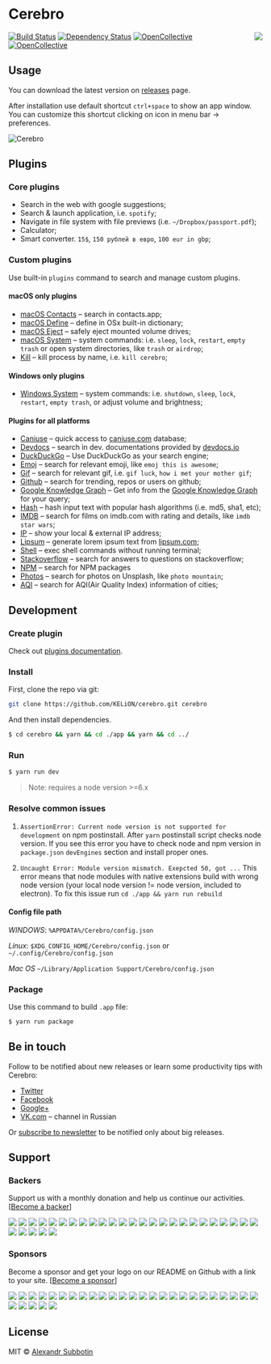 # Cerebro

<img src="./build/icons/128x128.png" align="right"/>

[![Build Status][travis-image]][travis-url]
[![Dependency Status][david_img]][david_site]
[![OpenCollective](https://opencollective.com/cerebro/backers/badge.svg)](#backers)
[![OpenCollective](https://opencollective.com/cerebro/sponsors/badge.svg)](#sponsors)

## Usage
You can download the latest version on  [releases](https://github.com/KELiON/cerebro/releases) page.

After installation use default shortcut `ctrl+space` to show an app window. You can customize this shortcut clicking on icon in menu bar → preferences.

![Cerebro](https://cloud.githubusercontent.com/assets/594298/20180624/858a483a-a75b-11e6-94a1-ef1edc4d95c3.gif)

## Plugins
### Core plugins
* Search in the web with google suggestions;
* Search & launch application, i.e. `spotify`;
* Navigate in file system with file previews (i.e. `~/Dropbox/passport.pdf`);
* Calculator;
* Smart converter. `15$`, `150 рублей в евро`, `100 eur in gbp`;

### Custom plugins
Use built-in `plugins` command to search and manage custom plugins.

#### macOS only plugins
* [macOS Contacts](https://github.com/KELiON/cerebro-osx-contacts) – search in contacts.app;
* [macOS Define](https://github.com/KELiON/cerebro-osx-define) – define in OSx built-in dictionary;
* [macOS Eject](https://github.com/codingmatty/cerebro-plugin-osx-eject) – safely eject mounted volume drives;
* [macOS System](https://github.com/KELiON/cerebro-osx-system) – system commands: i.e. `sleep`, `lock`, `restart`, `empty trash` or open system directories, like `trash` or `airdrop`;
* [Kill](https://github.com/KELiON/cerebro-kill) – kill process by name, i.e. `kill cerebro`;

#### Windows only plugins
* [Windows System](https://github.com/BrainMaestro/cerebro-windows-system) – system commands: i.e. `shutdown`, `sleep`, `lock`, `restart`, `empty trash`, or adjust volume and brightness;

#### Plugins for all platforms
* [Caniuse](https://github.com/KELiON/cerebro-caniuse) – quick access to [caniuse.com](http://caniuse.com) database;
* [Devdocs](https://github.com/KELiON/cerebro-devdocs) – search in dev. documentations provided by [devdocs.io](http://devdocs.io)
* [DuckDuckGo](https://github.com/tiagoamaro/cerebro-duck-duck-go) – Use DuckDuckGo as your search engine;
* [Emoj](https://github.com/KELiON/cerebro-emoj) – search for relevant emoji, like `emoj this is awesome`;
* [Gif](https://github.com/KELiON/cerebro-gif) – search for relevant gif, i.e. `gif luck`, `how i met your mother gif`;
* [Github](https://github.com/tenorz007/cerebro-github) – search for trending, repos or users on github;
* [Google Knowledge Graph](https://github.com/Kageetai/cerebro-gkg) – Get info from the [Google Knowledge Graph](https://www.google.com/intl/bn/insidesearch/features/search/knowledge.html) for your query;
* [Hash](https://github.com/codingmatty/cerebro-plugin-hash) – hash input text with popular hash algorithms (i.e. md5, sha1, etc);
* [IMDB](https://github.com/KELiON/cerebro-imdb) – search for films on imdb.com with rating and details, like `imdb star wars`;
* [IP](https://github.com/KELiON/cerebro-ip) – show your local & external IP address;
* [Lipsum](https://github.com/codingmatty/cerebro-plugin-lipsum) – generate lorem ipsum text from [lipsum.com](http://www.lipsum.com);
* [Shell](https://github.com/KELiON/cerebro-shell) – exec shell commands without running terminal;
* [Stackoverflow](https://github.com/BrainMaestro/cerebro-stackoverflow) – search for answers to questions on stackoverflow;
* [NPM](https://github.com/JordanAdams/cerebro-npm) – search for NPM packages
* [Photos](https://github.com/matmunn/cerebro-photos) – search for photos on Unsplash, like `photo mountain`;
* [AQI](https://github.com/hellocreep/cerebro-aqi) – search for AQI(Air Quality Index) information of cities;

## Development
### Create plugin
Check out [plugins documentation](./docs/plugins.md).

### Install

First, clone the repo via git:

```bash
git clone https://github.com/KELiON/cerebro.git cerebro
```

And then install dependencies.

```bash
$ cd cerebro && yarn && cd ./app && yarn && cd ../
```

### Run
```bash
$ yarn run dev
```

> Note: requires a node version >=6.x

### Resolve common issues
1. `AssertionError: Current node version is not supported for development` on npm postinstall.
After `yarn` postinstall script checks node version. If you see this error you have to check node and npm version in `package.json` `devEngines` section and install proper ones.

2. `Uncaught Error: Module version mismatch. Exepcted 50, got ...`
This error means that node modules with native extensions build with wrong node version (your local node version != node version, included to electron). To fix this issue run `cd ./app && yarn run rebuild`

#### Config file path


*WINDOWS*: `%APPDATA%/Cerebro/config.json`

*Linux*: `$XDG_CONFIG_HOME/Cerebro/config.json`  or `~/.config/Cerebro/config.json`

*Mac OS* `~/Library/Application Support/Cerebro/config.json`


### Package
Use this command to build `.app` file:

```bash
$ yarn run package
```


## Be in touch
Follow to be notified about new releases or learn some productivity tips with Cerebro:

* [Twitter](https://twitter.com/cerebro_app)
* [Facebook](https://www.facebook.com/cerebroapp)
* [Google+](https://plus.google.com/104292436165594177472)
* [VK.com](https://vk.com/cerebroapp) – channel in Russian

Or [subscribe to newsletter](http://eepurl.com/coiKU9) to be notified only about big releases.

## Support
### Backers
Support us with a monthly donation and help us continue our activities. [[Become a backer](https://opencollective.com/cerebro#backer)]

<a href="https://opencollective.com/cerebro/backer/0/website" target="_blank"><img src="https://opencollective.com/cerebro/backer/0/avatar.svg"></a>
<a href="https://opencollective.com/cerebro/backer/1/website" target="_blank"><img src="https://opencollective.com/cerebro/backer/1/avatar.svg"></a>
<a href="https://opencollective.com/cerebro/backer/2/website" target="_blank"><img src="https://opencollective.com/cerebro/backer/2/avatar.svg"></a>
<a href="https://opencollective.com/cerebro/backer/3/website" target="_blank"><img src="https://opencollective.com/cerebro/backer/3/avatar.svg"></a>
<a href="https://opencollective.com/cerebro/backer/4/website" target="_blank"><img src="https://opencollective.com/cerebro/backer/4/avatar.svg"></a>
<a href="https://opencollective.com/cerebro/backer/5/website" target="_blank"><img src="https://opencollective.com/cerebro/backer/5/avatar.svg"></a>
<a href="https://opencollective.com/cerebro/backer/6/website" target="_blank"><img src="https://opencollective.com/cerebro/backer/6/avatar.svg"></a>
<a href="https://opencollective.com/cerebro/backer/7/website" target="_blank"><img src="https://opencollective.com/cerebro/backer/7/avatar.svg"></a>
<a href="https://opencollective.com/cerebro/backer/8/website" target="_blank"><img src="https://opencollective.com/cerebro/backer/8/avatar.svg"></a>
<a href="https://opencollective.com/cerebro/backer/9/website" target="_blank"><img src="https://opencollective.com/cerebro/backer/9/avatar.svg"></a>
<a href="https://opencollective.com/cerebro/backer/10/website" target="_blank"><img src="https://opencollective.com/cerebro/backer/10/avatar.svg"></a>
<a href="https://opencollective.com/cerebro/backer/11/website" target="_blank"><img src="https://opencollective.com/cerebro/backer/11/avatar.svg"></a>
<a href="https://opencollective.com/cerebro/backer/12/website" target="_blank"><img src="https://opencollective.com/cerebro/backer/12/avatar.svg"></a>
<a href="https://opencollective.com/cerebro/backer/13/website" target="_blank"><img src="https://opencollective.com/cerebro/backer/13/avatar.svg"></a>
<a href="https://opencollective.com/cerebro/backer/14/website" target="_blank"><img src="https://opencollective.com/cerebro/backer/14/avatar.svg"></a>
<a href="https://opencollective.com/cerebro/backer/15/website" target="_blank"><img src="https://opencollective.com/cerebro/backer/15/avatar.svg"></a>
<a href="https://opencollective.com/cerebro/backer/16/website" target="_blank"><img src="https://opencollective.com/cerebro/backer/16/avatar.svg"></a>
<a href="https://opencollective.com/cerebro/backer/17/website" target="_blank"><img src="https://opencollective.com/cerebro/backer/17/avatar.svg"></a>
<a href="https://opencollective.com/cerebro/backer/18/website" target="_blank"><img src="https://opencollective.com/cerebro/backer/18/avatar.svg"></a>
<a href="https://opencollective.com/cerebro/backer/19/website" target="_blank"><img src="https://opencollective.com/cerebro/backer/19/avatar.svg"></a>
<a href="https://opencollective.com/cerebro/backer/20/website" target="_blank"><img src="https://opencollective.com/cerebro/backer/20/avatar.svg"></a>
<a href="https://opencollective.com/cerebro/backer/21/website" target="_blank"><img src="https://opencollective.com/cerebro/backer/21/avatar.svg"></a>
<a href="https://opencollective.com/cerebro/backer/22/website" target="_blank"><img src="https://opencollective.com/cerebro/backer/22/avatar.svg"></a>
<a href="https://opencollective.com/cerebro/backer/23/website" target="_blank"><img src="https://opencollective.com/cerebro/backer/23/avatar.svg"></a>
<a href="https://opencollective.com/cerebro/backer/24/website" target="_blank"><img src="https://opencollective.com/cerebro/backer/24/avatar.svg"></a>
<a href="https://opencollective.com/cerebro/backer/25/website" target="_blank"><img src="https://opencollective.com/cerebro/backer/25/avatar.svg"></a>
<a href="https://opencollective.com/cerebro/backer/26/website" target="_blank"><img src="https://opencollective.com/cerebro/backer/26/avatar.svg"></a>
<a href="https://opencollective.com/cerebro/backer/27/website" target="_blank"><img src="https://opencollective.com/cerebro/backer/27/avatar.svg"></a>
<a href="https://opencollective.com/cerebro/backer/28/website" target="_blank"><img src="https://opencollective.com/cerebro/backer/28/avatar.svg"></a>
<a href="https://opencollective.com/cerebro/backer/29/website" target="_blank"><img src="https://opencollective.com/cerebro/backer/29/avatar.svg"></a>

### Sponsors
Become a sponsor and get your logo on our README on Github with a link to your site. [[Become a sponsor](https://opencollective.com/cerebro#sponsor)]

<a href="https://opencollective.com/cerebro/sponsor/0/website" target="_blank"><img src="https://opencollective.com/cerebro/sponsor/0/avatar.svg"></a>
<a href="https://opencollective.com/cerebro/sponsor/1/website" target="_blank"><img src="https://opencollective.com/cerebro/sponsor/1/avatar.svg"></a>
<a href="https://opencollective.com/cerebro/sponsor/2/website" target="_blank"><img src="https://opencollective.com/cerebro/sponsor/2/avatar.svg"></a>
<a href="https://opencollective.com/cerebro/sponsor/3/website" target="_blank"><img src="https://opencollective.com/cerebro/sponsor/3/avatar.svg"></a>
<a href="https://opencollective.com/cerebro/sponsor/4/website" target="_blank"><img src="https://opencollective.com/cerebro/sponsor/4/avatar.svg"></a>
<a href="https://opencollective.com/cerebro/sponsor/5/website" target="_blank"><img src="https://opencollective.com/cerebro/sponsor/5/avatar.svg"></a>
<a href="https://opencollective.com/cerebro/sponsor/6/website" target="_blank"><img src="https://opencollective.com/cerebro/sponsor/6/avatar.svg"></a>
<a href="https://opencollective.com/cerebro/sponsor/7/website" target="_blank"><img src="https://opencollective.com/cerebro/sponsor/7/avatar.svg"></a>
<a href="https://opencollective.com/cerebro/sponsor/8/website" target="_blank"><img src="https://opencollective.com/cerebro/sponsor/8/avatar.svg"></a>
<a href="https://opencollective.com/cerebro/sponsor/9/website" target="_blank"><img src="https://opencollective.com/cerebro/sponsor/9/avatar.svg"></a>
<a href="https://opencollective.com/cerebro/sponsor/10/website" target="_blank"><img src="https://opencollective.com/cerebro/sponsor/10/avatar.svg"></a>
<a href="https://opencollective.com/cerebro/sponsor/11/website" target="_blank"><img src="https://opencollective.com/cerebro/sponsor/11/avatar.svg"></a>
<a href="https://opencollective.com/cerebro/sponsor/12/website" target="_blank"><img src="https://opencollective.com/cerebro/sponsor/12/avatar.svg"></a>
<a href="https://opencollective.com/cerebro/sponsor/13/website" target="_blank"><img src="https://opencollective.com/cerebro/sponsor/13/avatar.svg"></a>
<a href="https://opencollective.com/cerebro/sponsor/14/website" target="_blank"><img src="https://opencollective.com/cerebro/sponsor/14/avatar.svg"></a>
<a href="https://opencollective.com/cerebro/sponsor/15/website" target="_blank"><img src="https://opencollective.com/cerebro/sponsor/15/avatar.svg"></a>
<a href="https://opencollective.com/cerebro/sponsor/16/website" target="_blank"><img src="https://opencollective.com/cerebro/sponsor/16/avatar.svg"></a>
<a href="https://opencollective.com/cerebro/sponsor/17/website" target="_blank"><img src="https://opencollective.com/cerebro/sponsor/17/avatar.svg"></a>
<a href="https://opencollective.com/cerebro/sponsor/18/website" target="_blank"><img src="https://opencollective.com/cerebro/sponsor/18/avatar.svg"></a>
<a href="https://opencollective.com/cerebro/sponsor/19/website" target="_blank"><img src="https://opencollective.com/cerebro/sponsor/19/avatar.svg"></a>
<a href="https://opencollective.com/cerebro/sponsor/20/website" target="_blank"><img src="https://opencollective.com/cerebro/sponsor/20/avatar.svg"></a>
<a href="https://opencollective.com/cerebro/sponsor/21/website" target="_blank"><img src="https://opencollective.com/cerebro/sponsor/21/avatar.svg"></a>
<a href="https://opencollective.com/cerebro/sponsor/22/website" target="_blank"><img src="https://opencollective.com/cerebro/sponsor/22/avatar.svg"></a>
<a href="https://opencollective.com/cerebro/sponsor/23/website" target="_blank"><img src="https://opencollective.com/cerebro/sponsor/23/avatar.svg"></a>
<a href="https://opencollective.com/cerebro/sponsor/24/website" target="_blank"><img src="https://opencollective.com/cerebro/sponsor/24/avatar.svg"></a>
<a href="https://opencollective.com/cerebro/sponsor/25/website" target="_blank"><img src="https://opencollective.com/cerebro/sponsor/25/avatar.svg"></a>
<a href="https://opencollective.com/cerebro/sponsor/26/website" target="_blank"><img src="https://opencollective.com/cerebro/sponsor/26/avatar.svg"></a>
<a href="https://opencollective.com/cerebro/sponsor/27/website" target="_blank"><img src="https://opencollective.com/cerebro/sponsor/27/avatar.svg"></a>
<a href="https://opencollective.com/cerebro/sponsor/28/website" target="_blank"><img src="https://opencollective.com/cerebro/sponsor/28/avatar.svg"></a>
<a href="https://opencollective.com/cerebro/sponsor/29/website" target="_blank"><img src="https://opencollective.com/cerebro/sponsor/29/avatar.svg"></a>

## License
MIT © [Alexandr Subbotin](https://github.com/KELiON)

[travis-image]: https://travis-ci.org/KELiON/cerebro.svg?branch=master
[travis-url]: https://travis-ci.org/KELiON/cerebro
[david_img]: https://img.shields.io/david/KELiON/cerebro.svg
[david_site]: https://david-dm.org/KELiON/cerebro
